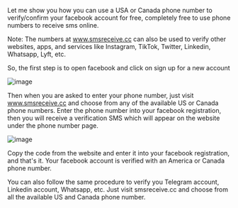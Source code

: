 Let me show you how you can use a USA or Canada phone number to verify/confirm your facebook account for free, completely free to use phone numbers to receive sms online.

Note: The numbers at www.smsreceive.cc can also be used to verify other websites, apps, and services like Instagram, TikTok, Twitter, Linkedin, Whatsapp, Lyft, etc.

So, the first step is to open facebook and click on sign up for a new account

![image](https://github.com/user-attachments/assets/eab67e8a-7aaf-4b95-ba3c-12e42d9ee108)

Then when you are asked to enter your phone number, just visit www.smsreceive.cc and choose from any of the available US or Canada phone numbers. Enter the phone number into your facebook registration, then you will receive a verification SMS which will appear on the website under the phone number page.

![image](https://github.com/user-attachments/assets/5980e444-eadd-4d6b-b8e4-69f6c20c191f)


Copy the code from the website and enter it into your facebook registration, and that's it. Your facebook account is verified with an America or Canada phone number.

You can also follow the same procedure to verify you Telegram account, Linkedin account, Whatsapp, etc. Just visit smsreceive.cc and choose from all the available US and Canada phone number.
